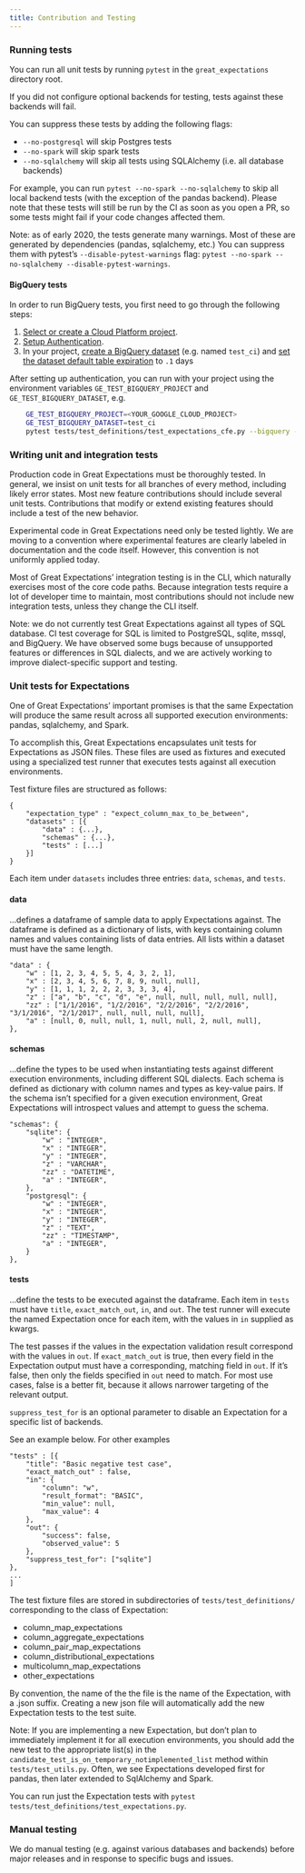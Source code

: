 ```yaml
---
title: Contribution and Testing
---
```


### Running tests
You can run all unit tests by running `pytest` in the `great_expectations` directory root.

If you did not configure optional backends for testing, tests against these backends will fail.

You can suppress these tests by adding the following flags:

* `--no-postgresql` will skip Postgres tests
* `--no-spark` will skip spark tests
* `--no-sqlalchemy` will skip all tests using SQLAlchemy (i.e. all database backends)

For example, you can run `pytest --no-spark --no-sqlalchemy` to skip all local backend tests (with the exception of the pandas backend). Please note that these tests will still be run by the CI as soon as you open a PR, so some tests might fail if your code changes affected them.

Note: as of early 2020, the tests generate many warnings. Most of these are generated by dependencies (pandas, sqlalchemy, etc.) You can suppress them with pytest’s `--disable-pytest-warnings` flag: `pytest --no-spark --no-sqlalchemy --disable-pytest-warnings`.

#### BigQuery tests

In order to run BigQuery tests, you first need to go through the following steps:

1. [Select or create a Cloud Platform project](https://console.cloud.google.com/project).
2. [Setup Authentication](https://googleapis.dev/python/google-api-core/latest/auth.html).
3. In your project, [create a BigQuery dataset](https://cloud.google.com/bigquery/docs/datasets) (e.g. named `test_ci`) and [set the dataset default table expiration](https://cloud.google.com/bigquery/docs/updating-datasets#table-expiration) to `.1` days

After setting up authentication, you can run with your project using the environment variables `GE_TEST_BIGQUERY_PROJECT` and `GE_TEST_BIGQUERY_DATASET`, e.g.

```bash
    GE_TEST_BIGQUERY_PROJECT=<YOUR_GOOGLE_CLOUD_PROJECT> 
    GE_TEST_BIGQUERY_DATASET=test_ci
    pytest tests/test_definitions/test_expectations_cfe.py --bigquery --no-spark --no-postgresql
```

### Writing unit and integration tests

Production code in Great Expectations must be thoroughly tested. In general, we insist on unit tests for all branches of every method, including likely error states. Most new feature contributions should include several unit tests. Contributions that modify or extend existing features should include a test of the new behavior.

Experimental code in Great Expectations need only be tested lightly. We are moving to a convention where experimental features are clearly labeled in documentation and the code itself. However, this convention is not uniformly applied today.

Most of Great Expectations’ integration testing is in the CLI, which naturally exercises most of the core code paths. Because integration tests require a lot of developer time to maintain, most contributions should not include new integration tests, unless they change the CLI itself.

Note: we do not currently test Great Expectations against all types of SQL database. CI test coverage for SQL is limited to PostgreSQL, sqlite, mssql, and BigQuery. We have observed some bugs because of unsupported features or differences in SQL dialects, and we are actively working to improve dialect-specific support and testing.

### Unit tests for Expectations
One of Great Expectations’ important promises is that the same Expectation will produce the same result across all supported execution environments: pandas, sqlalchemy, and Spark.

To accomplish this, Great Expectations encapsulates unit tests for Expectations as JSON files. These files are used as fixtures and executed using a specialized test runner that executes tests against all execution environments.

Test fixture files are structured as follows:

````console
{
    "expectation_type" : "expect_column_max_to_be_between",
    "datasets" : [{
        "data" : {...},
        "schemas" : {...},
        "tests" : [...]
    }]
}
````

Each item under `datasets` includes three entries: `data`, `schemas`, and `tests`.

#### data

…defines a dataframe of sample data to apply Expectations against. The dataframe is defined as a dictionary of lists, with keys containing column names and values containing lists of data entries. All lists within a dataset must have the same length.

````console
"data" : {
    "w" : [1, 2, 3, 4, 5, 5, 4, 3, 2, 1],
    "x" : [2, 3, 4, 5, 6, 7, 8, 9, null, null],
    "y" : [1, 1, 1, 2, 2, 2, 3, 3, 3, 4],
    "z" : ["a", "b", "c", "d", "e", null, null, null, null, null],
    "zz" : ["1/1/2016", "1/2/2016", "2/2/2016", "2/2/2016", "3/1/2016", "2/1/2017", null, null, null, null],
    "a" : [null, 0, null, null, 1, null, null, 2, null, null],
},
````

#### schemas

…define the types to be used when instantiating tests against different execution environments, including different SQL dialects. Each schema is defined as dictionary with column names and types as key-value pairs. If the schema isn’t specified for a given execution environment, Great Expectations will introspect values and attempt to guess the schema.

````console
"schemas": {
    "sqlite": {
        "w" : "INTEGER",
        "x" : "INTEGER",
        "y" : "INTEGER",
        "z" : "VARCHAR",
        "zz" : "DATETIME",
        "a" : "INTEGER",
    },
    "postgresql": {
        "w" : "INTEGER",
        "x" : "INTEGER",
        "y" : "INTEGER",
        "z" : "TEXT",
        "zz" : "TIMESTAMP",
        "a" : "INTEGER",
    }
},
````

#### tests

…define the tests to be executed against the dataframe. Each item in `tests` must have `title`, `exact_match_out`, `in`, and `out`. The test runner will execute the named Expectation once for each item, with the values in `in` supplied as kwargs.

The test passes if the values in the expectation validation result correspond with the values in `out`. If `exact_match_out` is true, then every field in the Expectation output must have a corresponding, matching field in `out`. If it’s false, then only the fields specified in `out` need to match. For most use cases, false is a better fit, because it allows narrower targeting of the relevant output.

`suppress_test_for` is an optional parameter to disable an Expectation for a specific list of backends.

See an example below. For other examples

````console
"tests" : [{
    "title": "Basic negative test case",
    "exact_match_out" : false,
    "in": {
        "column": "w",
        "result_format": "BASIC",
        "min_value": null,
        "max_value": 4
    },
    "out": {
        "success": false,
        "observed_value": 5
    },
    "suppress_test_for": ["sqlite"]
},
...
]

````

The test fixture files are stored in subdirectories of `tests/test_definitions/` corresponding to the class of Expectation:

* column_map_expectations
* column_aggregate_expectations
* column_pair_map_expectations
* column_distributional_expectations
* multicolumn_map_expectations
* other_expectations

By convention, the name of the the file is the name of the Expectation, with a .json suffix. Creating a new json file will automatically add the new Expectation tests to the test suite.

Note: If you are implementing a new Expectation, but don’t plan to immediately implement it for all execution environments, you should add the new test to the appropriate list(s) in the `candidate_test_is_on_temporary_notimplemented_list` method within `tests/test_utils.py`. Often, we see Expectations developed first for pandas, then later extended to SqlAlchemy and Spark.

You can run just the Expectation tests with `pytest tests/test_definitions/test_expectations.py`.

### Manual testing

We do manual testing (e.g. against various databases and backends) before major releases and in response to specific bugs and issues.
